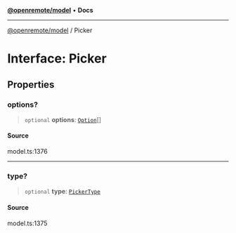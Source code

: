 [**@openremote/model**](../README.md) • **Docs**

***

[@openremote/model](../globals.md) / Picker

# Interface: Picker

## Properties

### options?

> `optional` **options**: [`Option`](Option.md)[]

#### Source

model.ts:1376

***

### type?

> `optional` **type**: [`PickerType`](../enumerations/PickerType.md)

#### Source

model.ts:1375
